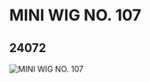 # MINI WIG NO. 107
## 24072
![MINI WIG NO. 107](https://lc-www-live-s.legocdn.com/media/bricks/5/2/6138399.jpg)